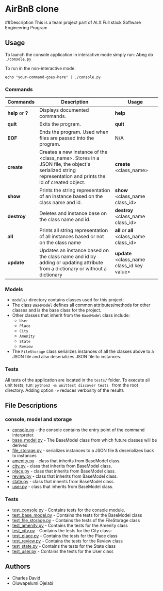 # AirBnB clone

##Description
This is a team project part of ALX Full stack Software Engineering Program

## Usage

To launch the console application in interactive mode simply run:
Abeg do
`./console.py`

To run in the non-interactive mode:

`echo "your-command-goes-here" | ./console.py `

### Commands

| Commands          | Description                                                                                                                                             | Usage                                        |
| ----------------- | ------------------------------------------------------------------------------------------------------------------------------------------------------- | -------------------------------------------- |
| **help** or **?** | Displays documented commands.                                                                                                                           | **help**                                     |
| **quit**          | Exits the program.                                                                                                                                      | **quit**                                     |
| **EOF**           | Ends the program. Used when files are passed into the program.                                                                                          | N/A                                          |
| **create**        | Creates a new instance of the \<class_name\>. Stores in a JSON file, the object's serialized string representation and prints the id of created object. | **create** \<class_name\>                    |
| **show**          | Prints the string representation of an instance based on the class name and id.                                                                         | **show** \<class_name class_id\>             |
| **destroy**       | Deletes and instance base on the class name and id.                                                                                                     | **destroy** \<class_name class_id\>          |
| **all**           | Prints all string representation of all instances based or not on the class name                                                                        | **all** or **all** \<class_name class_id\>   |
| **update**        | Updates an instance based on the class name and id by adding or updating attribute from a dictionary or without a dictionary                            | **update** \<class_name class_id key value\> |

### Models

- `models/` directory contains classes used for this project:
- The class `BaseModel` defines all common attributes/methods for other classes and is the base class for the project.
- Other classes that inherit from the `BaseModel` class include:
  - `User`
  - `Place`
  - `City`
  - `Amenity`
  - `State`
  - `Review`
- The `FileStorage` class serializes instances of all the classes above to a JSON file and also deserializes JSON file to instances.

### Tests

All tests of the application are located in the `tests/` folder.
To execute all unit tests, run:
`python3 -m unittest discover tests `
from the root directory. Adding option `-v` reduces verbosity of the results

## File Descriptions

### console, model and storage

- [console.py](console.py) - the console contains the entry point of the command interpreter.
- [base_model.py](models/base_model.py) - The BaseModel class from which future classes will be derived
- [file_storage.py](models/engine/file_storage.py) - serializes instances to a JSON file & deserializes back to instances
- [amenity.py](models/amenity.py) - class that inherits from BaseModel class.
- [city.py](models/city.py) - class that inherits from BaseModel class.
- [place.py](models/place.py) - class that inherits from BaseModel class.
- [review.py](models/review.py) - class that inherits from BaseModel class.
- [state.py](models/state.py) - class that inherits from BaseModel class.
- [user.py](models/user.py) - class that inherits from BaseModel class.

### Tests

- [test_console.py](tests/test_console.py) - Contains tests for the console module.
- [test_base_model.py](tests/test_models/test_base_model.py) - Contains the tests for the BaseModel class
- [test_file_storage.py](tests/test_models/test_file_storage.py) - Contains the tests of the FileStorage class
- [test_amenity.py](tests/test_models/test_amenity.py) - Contains the tests for the Amenity class
- [test_city.py](tests/test_models/test_city.py) - Contains the tests for the City class:
- [test_place.py](tests/test_models/test_place.py) - Contains the tests for the Place class
- [test_review.py](tests/test_models/test_review.py) - Contains the tests for the Review class
- [test_state.py](tests/test_models/test_state.py) - Contains the tests for the State class
- [test_user.py](tests/test_models/test_user.py) - Contains the tests for the User class

## Authors

- Charles David
- Oluwapelumi Ojelabi